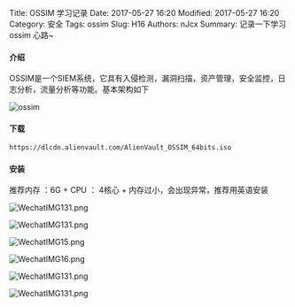 Title: OSSIM 学习记录
Date: 2017-05-27 16:20
Modified: 2017-05-27 16:20
Category: 安全
Tags: ossim
Slug: H16
Authors: nJcx
Summary: 记录一下学习ossim 心路~


#### 介绍
OSSIM是一个SIEM系统，它具有入侵检测，漏洞扫描，资产管理，安全监控，日志分析，流量分析等功能。基本架构如下

![ossim](../images/ossim.jpeg)
#### 下载

```bash
https://dlcdn.alienvault.com/AlienVault_OSSIM_64bits.iso

```

#### 安装

推荐内存 ：6G +
CPU ： 4核心 +
内存过小，会出现异常，推荐用英语安装

![WechatIMG131.png](../images/WechatIMG131.png)

![WechatIMG131.png](../images/WechatIMG14.png)

![WechatIMG15.png](../images/WechatIMG15.png)

![WechatIMG16.png](../images/WechatIMG16.jpeg)

![WechatIMG131.png](../images/WechatIMG11.png)

![WechatIMG131.png](../images/WechatIMG12.png)